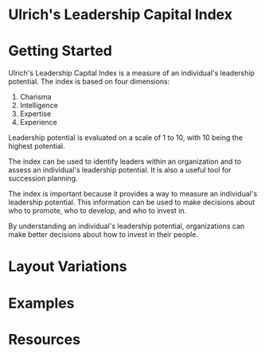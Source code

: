 # Ulrich's Leadership Capital Index

# Getting Started
Ulrich's Leadership Capital Index is a measure of an individual's leadership potential. The index is based on four dimensions:

1. Charisma
2. Intelligence
3. Expertise
4. Experience

Leadership potential is evaluated on a scale of 1 to 10, with 10 being the highest potential.

The index can be used to identify leaders within an organization and to assess an individual's leadership potential. It is also a useful tool for succession planning.

The index is important because it provides a way to measure an individual's leadership potential. This information can be used to make decisions about who to promote, who to develop, and who to invest in.

By understanding an individual's leadership potential, organizations can make better decisions about how to invest in their people.

# Layout Variations
# Examples
# Resources
